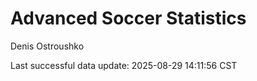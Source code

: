 # Advanced Soccer Statistics
Denis Ostroushko

<!-- gfm -->

Last successful data update: 2025-08-29 14:11:56 CST
